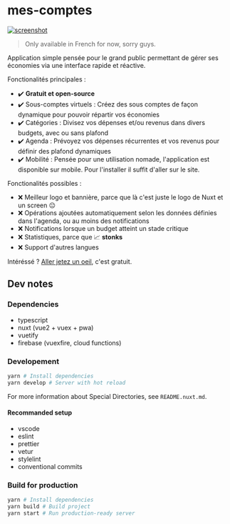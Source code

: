 # mes-comptes

[![screenshot](https://firebasestorage.googleapis.com/v0/b/oxypomme-github-io.appspot.com/o/portfolio%2Fprojects%2Fcomptes.PNG?alt=media&token=6397165a-3189-4af1-8719-d01645c923fd)](https://comptes-oxy.web.app/)

> Only available in French for now, sorry guys.

Application simple pensée pour le grand public permettant de gérer ses économies via une interface rapide et réactive.

Fonctionalités principales :

- :heavy_check_mark: **Gratuit et open-source**
- :heavy_check_mark: Sous-comptes virtuels : Créez des sous comptes de façon dynamique pour pouvoir répartir vos économies
- :heavy_check_mark: Catégories : Divisez vos dépenses et/ou revenus dans divers budgets, avec ou sans plafond
- :heavy_check_mark: Agenda : Prévoyez vos dépenses récurrentes et vos revenus pour définir des plafond dynamiques
- :heavy_check_mark: Mobilité : Pensée pour une utilisation nomade, l'application est disponible sur mobile. Pour l'installer il suffit d'aller sur le site.

Fonctionalités possibles :

- :x: Meilleur logo et bannière, parce que là c'est juste le logo de Nuxt et un screen :neutral_face:
- :x: Opérations ajoutées automatiquement selon les données définies dans l'agenda, ou au moins des notifications
- :x: Notifications lorsque un budget atteint un stade critique
- :x: Statistiques, parce que :chart_with_upwards_trend: **stonks**
- :x: Support d'autres langues

Intéréssé ? [Aller jetez un oeil](https://comptes-oxy.web.app/), c'est gratuit.

## Dev notes

### Dependencies

- typescript
- nuxt (vue2 + vuex + pwa)
- vuetify
- firebase (vuexfire, cloud functions)

### Developement

```sh
yarn # Install dependencies
yarn develop # Server with hot reload
```

For more information about Special Directories, see `README.nuxt.md`.

#### Recommanded setup

- vscode
- eslint
- prettier
- vetur
- stylelint
- conventional commits

### Build for production

```sh
yarn # Install dependencies
yarn build # Build project
yarn start # Run production-ready server
```
